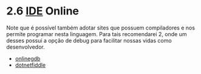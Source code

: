 # 2.6 [IDE](https://pt.wikipedia.org/wiki/Ambiente_de_desenvolvimento_integrado) Online

Note que é possível também adotar sites que possuem compiladores e nos permite programar nesta linguagem.
Para tais recomendarei 2, onde um desses possui a opção de debug para facilitar nossas vidas como desenvolvedor.

-   [onlinegdb](https://www.onlinegdb.com/online_csharp_compiler)
-   [dotnetfiddle](https://dotnetfiddle.net/)
